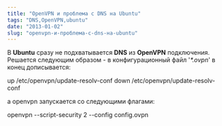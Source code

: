 ```yaml
---
title: "OpenVPN и проблема с DNS на Ubuntu"
tags: "DNS,OpenVPN,ubuntu"
date: "2013-01-02"
slug: "openvpn-и-проблема-с-dns-на-ubuntu"
---
```


В **Ubuntu** сразу не подхватывается **DNS** из **OpenVPN** подключения. Решается следующим образом - в конфигурационный файл '_\*.ovpn_' в конец дописывается:

up /etc/openvpn/update-resolv-conf
down /etc/openvpn/update-resolv-conf

а openvpn запускается со следующими флагами:

openvpn --script-security 2 --config config.ovpn
